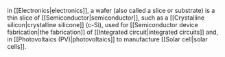 in [[Electronics|electronics]], a wafer (also called a slice or substrate) is a thin slice of [[Semiconductor|semiconductor]], such as a [[Crystalline silicon|crystalline silicone]] (c-Si), used for [[Semiconductor device fabrication|the fabrication]] of [[Integrated circuit|integrated circuits]] and, in [[Photovoltaics (PV)|photovoltaics]] to manufacture [[Solar cell|solar cells]].